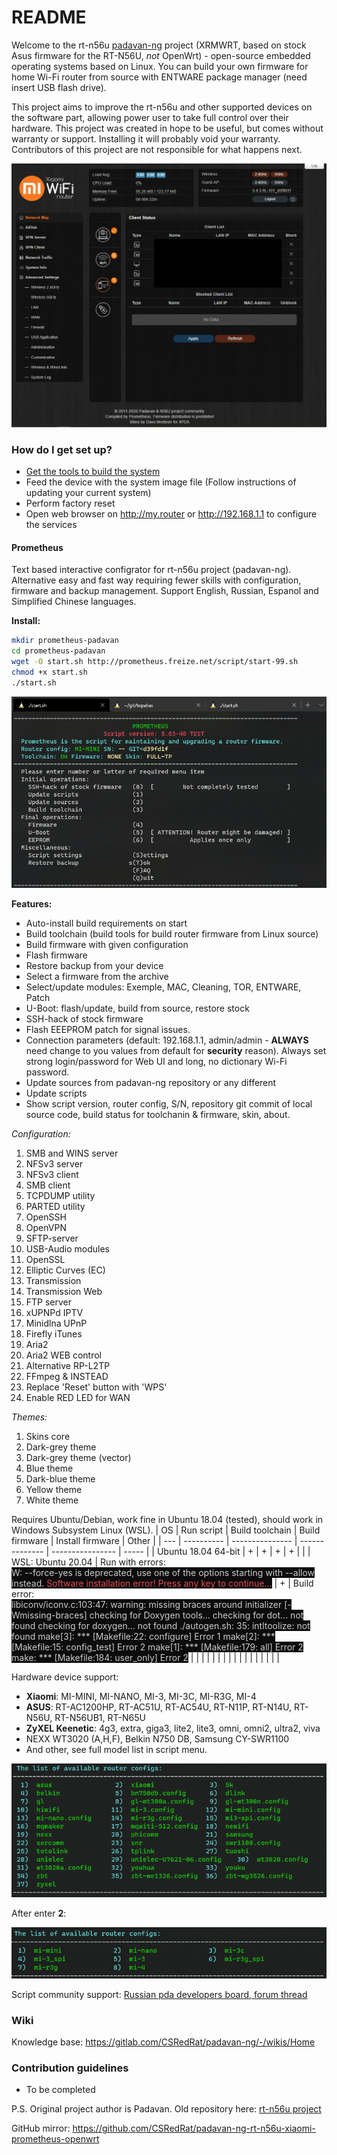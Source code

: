 # README #

Welcome to the rt-n56u [padavan-ng](https://gitlab.com/dm38/padavan-ng) project (XRMWRT, based on stock Asus firmware for the RT-N56U, _not_ OpenWrt) - open-source embedded operating systems based on Linux. You can build your own firmware for home Wi-Fi router from source with ENTWARE package manager (need insert USB flash drive).

This project aims to improve the rt-n56u and other supported devices on the software part, allowing power user to take full control over their hardware.
This project was created in hope to be useful, but comes without warranty or support. Installing it will probably void your warranty. 
Contributors of this project are not responsible for what happens next.

![Start page Web UI](prometheus/images/main_web_padavan.png)

### How do I get set up? ###

* [Get the tools to build the system](https://bitbucket.org/padavan/rt-n56u/wiki/EN/HowToMakeFirmware)
* Feed the device with the system image file (Follow instructions of updating your current system)
* Perform factory reset
* Open web browser on http://my.router or http://192.168.1.1 to configure the services

#### Prometheus

Text based interactive configrator for rt-n56u project (padavan-ng). Alternative easy  and fast way requiring fewer skills with configuration, firmware and backup management. Support English, Russian, Espanol and Simplified Chinese languages.

**Install:**
```bash
mkdir prometheus-padavan
cd prometheus-padavan
wget -O start.sh http://prometheus.freize.net/script/start-99.sh
chmod +x start.sh
./start.sh
```

![Start menu Prometheus](prometheus/images/prometheus_menu_padavan.png)

**Features:**
* Auto-install build requirements on start
* Build toolchain (build tools for build router firmware from Linux source)
* Build firmware with given configuration
* Flash firmware
* Restore backup from your device
* Select a firmware from the archive
* Select/update modules: Exemple, MAC, Cleaning, TOR, ENTWARE, Patch
* U-Boot: flash/update, build from source, restore stock
* SSH-hack of stock firmware
* Flash EEEPROM patch for signal issues.
* Connection parameters (default: 192.168.1.1, admin/admin - **ALWAYS** need change to you values from default for **security** reason). Always set strong login/password for Web UI and long, no dictionary Wi-Fi password.
* Update sources from padavan-ng repository or any different
* Update scripts
* Show script version, router config, S/N, repository git commit of local source code, build status for toolchanin & firmware, skin, about.

_Configuration:_
1. SMB and WINS server
1. NFSv3 server
1. NFSv3 client
1. SMB client
1. TCPDUMP utility
1. PARTED utility
1. OpenSSH
1. OpenVPN
1. SFTP-server
1. USB-Audio modules
1. OpenSSL
1. Elliptic Curves (EC)
1. Transmission
1. Transmission Web
1. FTP server
1. xUPNPd IPTV
1. Minidlna UPnP
1. Firefly iTunes
1. Aria2
1. Aria2 WEB control
1. Alternative RP-L2TP
1. FFmpeg & INSTEAD
1. Replace 'Reset' button with 'WPS'
1. Enable RED LED for WAN

_Themes:_
1. Skins core
1. Dark-grey theme
1. Dark-grey theme (vector)
1. Blue theme
1. Dark-blue theme
1. Yellow theme
1. White theme

Requires Ubuntu/Debian, work fine in Ubuntu 18.04 (tested), should work in Windows Subsystem Linux (WSL).
| OS | Run script | Build toolchain | Build firmware | Install firmware | Other |
| --- | ---------- | --------------- | -------------- | ---------------- | ----- |
| Ubuntu 18.04 64-bit | + | + | + | + |  |
| WSL: Ubuntu 20.04 | Run with errors:<br><span style="color:#CCCCCC;background-color:#0C0C0C;">W: --force-yes is deprecated, use one of the options starting with --allow instead.</span><span style="color:#E74856;background-color:#0C0C0C;"> Software installation error!  Press any key to continue...</span> | + | Build error:<br><span style="color:#CCCCCC;background-color:#0C0C0C;">libiconv/iconv.c:103:47: warning: missing braces around initializer [-Wmissing-braces]  checking for Doxygen tools... checking for dot... not found  checking for doxygen... not found  ./autogen.sh: 35: intltoolize: not found  make[3]: \*\*\* [Makefile:22: configure] Error 1  make[2]: \*\*\* [Makefile:15: config\_test] Error 2  make[1]: \*\*\* [Makefile:179: all] Error 2  make: \*\*\* [Makefile:184: user\_only] Error 2</span> |  |  |
|  |  |  |  |  |  |
|  |  |  |  |  |  |

Hardware device support:
* **Xiaomi**: MI-MINI, MI-NANO, MI-3, MI-3C, MI-R3G, MI-4
* **ASUS**: RT-AC1200HP, RT-AC51U, RT-AC54U, RT-N11P, RT-N14U, RT-N56U, RT-N56UB1, RT-N65U
* **ZyXEL Keenetic**: 4g3, extra, giga3, lite2, lite3, omni, omni2, ultra2, viva
* NEXX WT3020 (A,H,F), Belkin N750 DB, Samsung CY-SWR1100
* And other, see full model list in script menu.

![Router manufacturer](prometheus/images/router_manafacturer.png)

After enter **2**:

![Xiaomi models](prometheus/images/xiaomi_device_models.png)

Script community support: [Russian pda developers board, forum thread](https://4pda.ru/forum/index.php?showtopic=714487)

### Wiki

Knowledge base: https://gitlab.com/CSRedRat/padavan-ng/-/wikis/Home

### Contribution guidelines ###

* To be completed

P.S.
Original project author is Padavan. Old repository here: [rt-n56u project](https://bitbucket.org/padavan/rt-n56u)

GitHub mirror: https://github.com/CSRedRat/padavan-ng-rt-n56u-xiaomi-prometheus-openwrt
